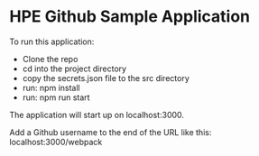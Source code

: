 # HPE Github Sample Application

To run this application:

- Clone the repo 
- cd into the project directory 
- copy the secrets.json file to the src directory 
- run: npm install 
- run: npm run start 

The application will start up on localhost:3000.

Add a Github username to the end of the URL like this: localhost:3000/webpack

